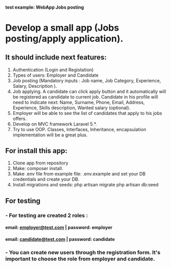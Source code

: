 
#### test example: WebApp Jobs posting

# Develop a small app (Jobs posting/apply application).

## It should include next features:

1. Authentication (Login and Registation)
2. Types of users: Employer and Candidate
3. Job posting (Mandatory inputs : Job name, Job Category, Experience, Salary, Description ).
4. Job applying. A candidate can click apply button and it automatically will be registered as candidate to current job. Candidate in his profile will need to indicate next: Name, Surname, Phone, Email, Address, Experience, Skills description, Wanted salary (optional).
5. Employer will be able to see the list of candidates that apply to his jobs offers.
6. Develop on MVC framework Laravel 5.*.
7. Try to use OOP. Classes, Interfaces, Inheritance, encapsulation implementation will be a great plus.


## For install this app:

1. Clone app from repository
2. Make: composer install.
3. Make .env file from example file: .env.example and set your DB credentials and create your DB.
4. Install migrations and seeds: 
	php artisan migrate
	php artisan db:seed

## For testing
### - For testing are created 2 roles : 
#### email: employer@test.com  | password: employer
#### email: candidate@test.com | password: candidate

### - You can create new users through the registration form. It's important to choose the role from employer and candidate.